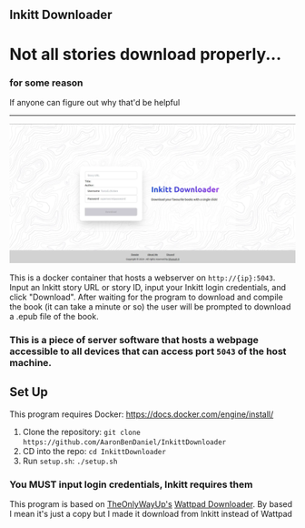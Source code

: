 Inkitt Downloader
---

# Not all stories download properly...
###  for some reason
If anyone can figure out why that'd be helpful

---

![](/pics/screenshot.webp)

This is a docker container that hosts a webserver on `http://{ip}:5043`. Input an Inkitt story URL or story ID, input your Inkitt login credentials, and click "Download". After waiting for the program to download and compile the book (it can take a minute or so) the user will be prompted to download a .epub file of the book.

### This is a piece of server software that hosts a webpage accessible to all devices that can access port `5043` of the host machine.

## Set Up

This program requires Docker: https://docs.docker.com/engine/install/

1. Clone the repository: `git clone https://github.com/AaronBenDaniel/InkittDownloader`
2. CD into the repo: `cd InkittDownloader`
3. Run `setup.sh`: `./setup.sh`

### You MUST input login credentials, Inkitt requires them

This program is based on [TheOnlyWayUp's](https://github.com/TheOnlyWayUp) [Wattpad Downloader](https://github.com/TheOnlyWayUp/WattpadDownloader).
By based I mean it's just a copy but I made it download from Inkitt instead of Wattpad